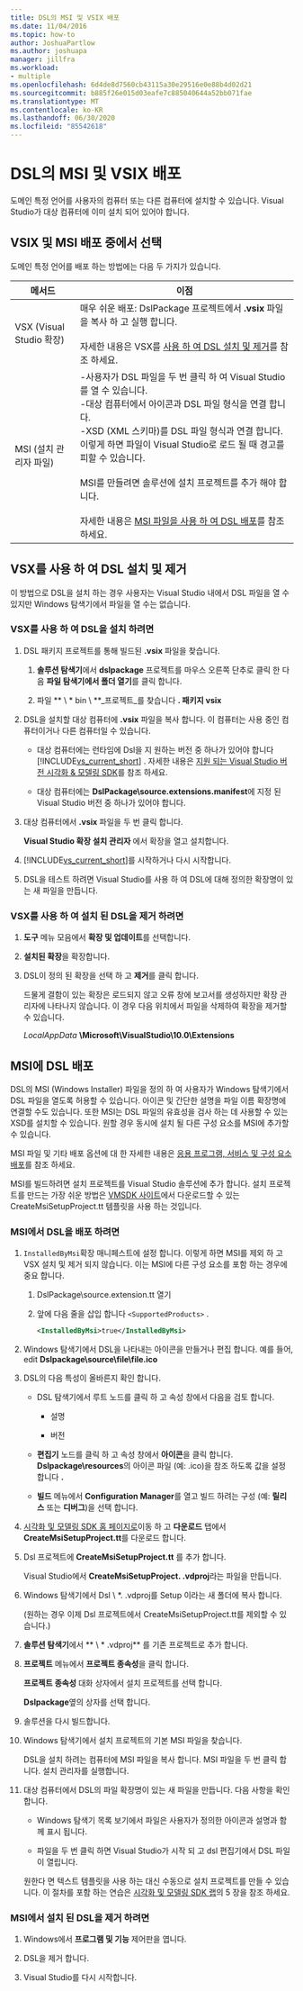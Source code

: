 ```yaml
---
title: DSL의 MSI 및 VSIX 배포
ms.date: 11/04/2016
ms.topic: how-to
author: JoshuaPartlow
ms.author: joshuapa
manager: jillfra
ms.workload:
- multiple
ms.openlocfilehash: 6d4de8d7560cb43115a30e29516e0e88b4d02d21
ms.sourcegitcommit: b885f26e015d03eafe7c885040644a52bb071fae
ms.translationtype: MT
ms.contentlocale: ko-KR
ms.lasthandoff: 06/30/2020
ms.locfileid: "85542618"
---
```

# <a name="msi-and-vsix-deployment-of-a-dsl"></a>DSL의 MSI 및 VSIX 배포
도메인 특정 언어를 사용자의 컴퓨터 또는 다른 컴퓨터에 설치할 수 있습니다. Visual Studio가 대상 컴퓨터에 이미 설치 되어 있어야 합니다.

## <a name="choosing-between-vsix-and-msi-deployment"></a><a name="which"></a>VSIX 및 MSI 배포 중에서 선택
 도메인 특정 언어를 배포 하는 방법에는 다음 두 가지가 있습니다.

|메서드|이점|
|-|-|
|VSX (Visual Studio 확장)|매우 쉬운 배포: DslPackage 프로젝트에서 **.vsix** 파일을 복사 하 고 실행 합니다.<br /><br /> 자세한 내용은 VSX를 [사용 하 여 DSL 설치 및 제거](#Installing)를 참조 하세요.|
|MSI (설치 관리자 파일)|-사용자가 DSL 파일을 두 번 클릭 하 여 Visual Studio를 열 수 있습니다.<br />-대상 컴퓨터에서 아이콘과 DSL 파일 형식을 연결 합니다.<br />-XSD (XML 스키마)를 DSL 파일 형식과 연결 합니다. 이렇게 하면 파일이 Visual Studio로 로드 될 때 경고를 피할 수 있습니다.<br /><br /> MSI를 만들려면 솔루션에 설치 프로젝트를 추가 해야 합니다.<br /><br /> 자세한 내용은 [MSI 파일을 사용 하 여 DSL 배포](#msi)를 참조 하세요.|

## <a name="install-and-uninstall-a-dsl-by-using-the-vsx"></a><a name="Installing"></a>VSX를 사용 하 여 DSL 설치 및 제거

이 방법으로 DSL을 설치 하는 경우 사용자는 Visual Studio 내에서 DSL 파일을 열 수 있지만 Windows 탐색기에서 파일을 열 수는 없습니다.

### <a name="to-install-a-dsl-by-using-the-vsx"></a>VSX를 사용 하 여 DSL을 설치 하려면

1. DSL 패키지 프로젝트를 통해 빌드된 **.vsix** 파일을 찾습니다.

   1. **솔루션 탐색기**에서 **dslpackage** 프로젝트를 마우스 오른쪽 단추로 클릭 한 다음 **파일 탐색기에서 폴더 열기**를 클릭 합니다.

   2. 파일 ** \\ \* bin \\ **_프로젝트_를 찾습니다 **. 패키지 vsix**

2. DSL을 설치할 대상 컴퓨터에 **.vsix** 파일을 복사 합니다. 이 컴퓨터는 사용 중인 컴퓨터이거나 다른 컴퓨터일 수 있습니다.

   - 대상 컴퓨터에는 런타임에 Dsl을 지 원하는 버전 중 하나가 있어야 합니다 [!INCLUDE[vs_current_short](../code-quality/includes/vs_current_short_md.md)] . 자세한 내용은 [지원 되는 Visual Studio 버전 시각화 & 모델링 SDK](../modeling/supported-visual-studio-editions-for-visualization-amp-modeling-sdk.md)를 참조 하세요.

   - 대상 컴퓨터에는 **DslPackage\source.extensions.manifest**에 지정 된 Visual Studio 버전 중 하나가 있어야 합니다.

3. 대상 컴퓨터에서 **.vsix** 파일을 두 번 클릭 합니다.

    **Visual Studio 확장 설치 관리자** 에서 확장을 열고 설치합니다.

4. [!INCLUDE[vs_current_short](../code-quality/includes/vs_current_short_md.md)]를 시작하거나 다시 시작합니다.

5. DSL을 테스트 하려면 Visual Studio를 사용 하 여 DSL에 대해 정의한 확장명이 있는 새 파일을 만듭니다.

### <a name="to-uninstall-a-dsl-that-was-installed-by-using-vsx"></a>VSX를 사용 하 여 설치 된 DSL을 제거 하려면

1. **도구** 메뉴 모음에서 **확장 및 업데이트**를 선택합니다.

2. **설치된 확장**을 확장합니다.

3. DSL이 정의 된 확장을 선택 하 고 **제거**를 클릭 합니다.

   드물게 결함이 있는 확장은 로드되지 않고 오류 창에 보고서를 생성하지만 확장 관리자에 나타나지 않습니다. 이 경우 다음 위치에서 파일을 삭제하여 확장을 제거할 수 있습니다.

   *LocalAppData* **\Microsoft\VisualStudio\10.0\Extensions**

## <a name="deploying-a-dsl-in-an-msi"></a><a name="msi"></a>MSI에 DSL 배포
 DSL의 MSI (Windows Installer) 파일을 정의 하 여 사용자가 Windows 탐색기에서 DSL 파일을 열도록 허용할 수 있습니다. 아이콘 및 간단한 설명을 파일 이름 확장명에 연결할 수도 있습니다. 또한 MSI는 DSL 파일의 유효성을 검사 하는 데 사용할 수 있는 XSD를 설치할 수 있습니다. 원할 경우 동시에 설치 될 다른 구성 요소를 MSI에 추가할 수 있습니다.

 MSI 파일 및 기타 배포 옵션에 대 한 자세한 내용은 [응용 프로그램, 서비스 및 구성 요소 배포](../deployment/deploying-applications-services-and-components.md)를 참조 하세요.

 MSI를 빌드하려면 설치 프로젝트를 Visual Studio 솔루션에 추가 합니다. 설치 프로젝트를 만드는 가장 쉬운 방법은 [VMSDK 사이트](https://code.msdn.microsoft.com/Visualization-and-Modeling-313535db)에서 다운로드할 수 있는 CreateMsiSetupProject.tt 템플릿을 사용 하는 것입니다.

### <a name="to-deploy-a-dsl-in-an-msi"></a>MSI에서 DSL을 배포 하려면

1. `InstalledByMsi`확장 매니페스트에 설정 합니다. 이렇게 하면 MSI를 제외 하 고 VSX 설치 및 제거 되지 않습니다. 이는 MSI에 다른 구성 요소를 포함 하는 경우에 중요 합니다.

   1. DslPackage\source.extension.tt 열기

   2. 앞에 다음 줄을 삽입 합니다 `<SupportedProducts>` .

       ```xml
       <InstalledByMsi>true</InstalledByMsi>
       ```

2. Windows 탐색기에서 DSL을 나타내는 아이콘을 만들거나 편집 합니다. 예를 들어, edit **Dslpackage\source\file\file.ico**

3. DSL의 다음 특성이 올바른지 확인 합니다.

   - DSL 탐색기에서 루트 노드를 클릭 하 고 속성 창에서 다음을 검토 합니다.

       - 설명

       - 버전

   - **편집기** 노드를 클릭 하 고 속성 창에서 **아이콘**을 클릭 합니다. **Dslpackage\resources**의 아이콘 파일 (예: .ico)을 참조 하도록 값을 설정 합니다 **.**

   - **빌드** 메뉴에서 **Configuration Manager**를 열고 빌드 하려는 구성 (예: **릴리스** 또는 **디버그**)을 선택 합니다.

4. [시각화 및 모델링 SDK 홈 페이지로](https://code.msdn.microsoft.com/Visualization-and-Modeling-313535db)이동 하 고 **다운로드** 탭에서 **CreateMsiSetupProject.tt**를 다운로드 합니다.

5. Dsl 프로젝트에 **CreateMsiSetupProject.tt** 를 추가 합니다.

    Visual Studio에서 **CreateMsiSetupProject. .vdproj**라는 파일을 만듭니다.

6. Windows 탐색기에서 Dsl \\ *. .vdproj를 Setup 이라는 새 폴더에 복사 합니다.

    (원하는 경우 이제 Dsl 프로젝트에서 CreateMsiSetupProject.tt를 제외할 수 있습니다.)

7. **솔루션 탐색기**에서 ** \\ \* .vdproj** 를 기존 프로젝트로 추가 합니다.

8. **프로젝트** 메뉴에서 **프로젝트 종속성**을 클릭 합니다.

    **프로젝트 종속성** 대화 상자에서 설치 프로젝트를 선택 합니다.

    **Dslpackage**옆의 상자를 선택 합니다.

9. 솔루션을 다시 빌드합니다.

10. Windows 탐색기에서 설치 프로젝트의 기본 MSI 파일을 찾습니다.

     DSL을 설치 하려는 컴퓨터에 MSI 파일을 복사 합니다. MSI 파일을 두 번 클릭 합니다. 설치 관리자를 실행합니다.

11. 대상 컴퓨터에서 DSL의 파일 확장명이 있는 새 파일을 만듭니다. 다음 사항을 확인합니다.

    - Windows 탐색기 목록 보기에서 파일은 사용자가 정의한 아이콘과 설명과 함께 표시 됩니다.

    - 파일을 두 번 클릭 하면 Visual Studio가 시작 되 고 dsl 편집기에서 DSL 파일이 열립니다.

    원한다 면 텍스트 템플릿을 사용 하는 대신 수동으로 설치 프로젝트를 만들 수 있습니다. 이 절차를 포함 하는 연습은 [시각화 및 모델링 SDK 랩](https://code.msdn.microsoft.com/DSLToolsLab/Release/ProjectReleases.aspx?ReleaseId=4207)의 5 장을 참조 하세요.

### <a name="to-uninstall-a-dsl-that-was-installed-from-an-msi"></a>MSI에서 설치 된 DSL을 제거 하려면

1. Windows에서 **프로그램 및 기능** 제어판을 엽니다.

2. DSL을 제거 합니다.

3. Visual Studio를 다시 시작합니다.
